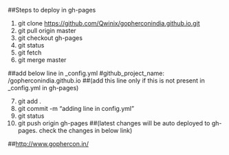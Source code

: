 ##Steps to deploy in gh-pages

1. git clone https://github.com/Qwinix/gopherconindia.github.io.git
2. git pull origin master
3. git checkout gh-pages
4. git status
5. git fetch
6. git merge master

##add below line in _config.yml
#github_project_name: /gopherconindia.github.io
##(add this line only if this is not present in _config.yml in gh-pages)

7. git add .
8. git commit -m “adding line in config.yml”
9. git status
10. git push origin gh-pages
##(latest changes will be auto deployed to gh-pages. check the changes in below link)

##http://www.gophercon.in/

